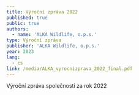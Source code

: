 ```yaml
---
title: Výroční zpráva 2022
published: true
public: true
authors:
  - name: 'ALKA Wildlife, o.p.s.'
type: Výroční zpráva
publisher: 'ALKA Wildlife, o.p.s.'
year: 2023
lang:
  - cs
link: /media/ALKA_vyrocnizprava_2022_final.pdf
---
```

Výroční zpráva společnosti za rok 2022

